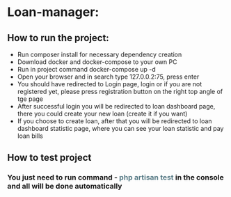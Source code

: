 # Loan-manager:

## How to run the project:
- Run composer install for necessary dependency creation
- Download docker and docker-compose to your own PC
- Run in project command docker-compose up -d
- Open your browser and in search type 127.0.0.2:75, press enter
- You should have redirected to Login page, login or if you are not registered yet,
please press registration button on the right top angle of tge page
- After successful login you will be redirected to loan dashboard page,
there you could create your new loan (create it if you want)
- If you choose to create loan, after that you will be redirected to loan
dashboard statistic page, where you can see your loan statistic and pay loan bills

## How to test project
<h3>
    You just need to run command - 
    <b style="color:#587b86"> 
        php artisan test
    </b> 
    in the console and all will be done automatically
</h3>


